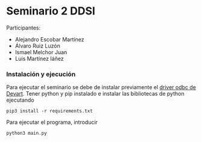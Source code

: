 # Seminario 2 DDSI

Participantes:
- Alejandro Escobar Martínez
- Álvaro Ruiz Luzón
- Ismael Melchor Juan
- Luis Martínez Iáñez

### Instalación y ejecución

Para ejecutar el seminario se debe de instalar previamente el [driver odbc de Devart](https://www.devart.com/odbc/oracle/). Tener python y pip instalado e instalar las bibliotecas de python ejecutando

```
pip3 install -r requirements.txt
```

Para ejecutar el programa, introducir

```
python3 main.py
```
